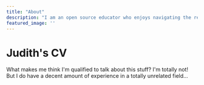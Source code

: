 ```yaml
---
title: "About"
description: "I am an open source educator who enjoys navigating the relationships between technology, community, and business. An analytic approach to challenges and a strong sense of empathy help me understand and collaborate with others. I have developed these skills over eleven years managing communities, researching, teaching, writing, and counseling."
featured_image: ''
---
```


# Judith's CV

What makes me think I'm qualified to talk about this stuff? I'm totally not! But I do have a decent amount of experience in a totally unrelated field...
